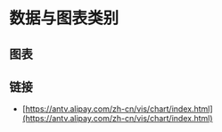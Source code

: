 # 数据与图表类别

## 图表

## 链接

* [https://antv.alipay.com/zh-cn/vis/chart/index.html](https://antv.alipay.com/zh-cn/vis/chart/index.html)

